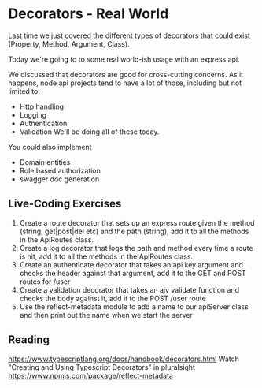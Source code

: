 Decorators - Real World
========================

Last time we just covered the different types of decorators that could exist (Property, Method, Argument, Class).

Today we're going to to some real world-ish usage with an express api.

We discussed that decorators are good for cross-cutting concerns.  As it happens, node api projects tend to have a lot of those, including but not limited to:
- Http handling
- Logging 
- Authentication
- Validation
We'll be doing all of these today.

You could also implement
- Domain entities
- Role based authorization
- swagger doc generation

Live-Coding Exercises
---------------------
1. Create a route decorator that sets up an express route given the method (string, get|post|del etc) and the path (string), add it to all the methods in the ApiRoutes class.
2. Create a log decorator that logs the path and method every time a route is hit, add it to all the methods in the ApiRoutes class.
3. Create an authenticate decorator that takes an api key argument and checks the header against that argument, add it to the GET and POST routes for /user
4. Create a validation decorator that takes an ajv validate function and checks the body against it, add it to the POST /user route
5. Use the reflect-metadata module to add a name to our apiServer class and then print out the name when we start the server 

Reading
--------
https://www.typescriptlang.org/docs/handbook/decorators.html
Watch "Creating and Using Typescript Decorators" in pluralsight
https://www.npmjs.com/package/reflect-metadata

